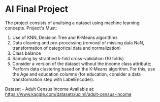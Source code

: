 # AI Final Project
The project consists of analising a dataset using machine learning concepts.
Project's Must:
1. Use of KNN, Decision Tree and K-Means algorithms
2. Data cleaning and pre-processing (removal of missing data NaN, transformation of categorical data and normalization)
3. Class balance
4. Sampling by stratified k-fold cross-validation (10 folds)
5. Consider a version of the dataset without the income class attribute; Perform data clustering based on the K-Means algorithm. For this, use the Age and education columns (for education, consider a data transformation step with LabelEncoder).


Dataset - Adult Census Income
Available at: https://www.kaggle.com/datasets/uciml/adult-census-income
